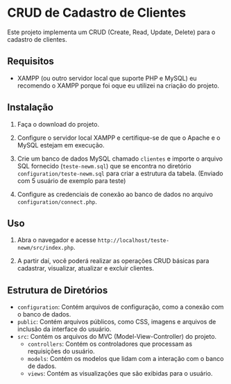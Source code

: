 # CRUD de Cadastro de Clientes

Este projeto implementa um CRUD (Create, Read, Update, Delete) para o cadastro de clientes.

## Requisitos

- XAMPP (ou outro servidor local que suporte PHP e MySQL) eu recomendo o XAMPP porque foi oque eu utilizei na criação do projeto.

## Instalação

1. Faça o download do projeto.

2. Configure o servidor local XAMPP e certifique-se de que o Apache e o MySQL estejam em execução.

3. Crie um banco de dados MySQL chamado `clientes` e importe o arquivo SQL fornecido (`teste-newm.sql`) que se encontra no diretório `configuration/teste-newm.sql` para criar a estrutura da tabela. (Enviado com 5 usuário de exemplo para teste)

4. Configure as credenciais de conexão ao banco de dados no arquivo `configuration/connect.php`.

## Uso

1. Abra o navegador e acesse `http://localhost/teste-newm/src/index.php`.

2. A partir daí, você poderá realizar as operações CRUD básicas para cadastrar, visualizar, atualizar e excluir clientes.

## Estrutura de Diretórios

- `configuration`: Contém arquivos de configuração, como a conexão com o banco de dados.
- `public`: Contém arquivos públicos, como CSS, imagens e arquivos de inclusão da interface do usuário.
- `src`: Contém os arquivos do MVC (Model-View-Controller) do projeto.
  - `controllers`: Contém os controladores que processam as requisições do usuário.
  - `models`: Contém os modelos que lidam com a interação com o banco de dados.
  - `views`: Contém as visualizações que são exibidas para o usuário.


